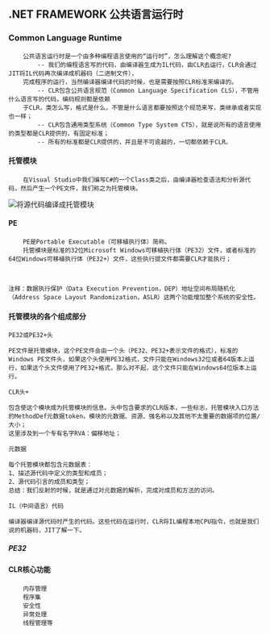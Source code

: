 
## .NET FRAMEWORK 公共语言运行时
### Common Language Runtime
```text
    公共语言运行时是一个由多种编程语言使用的“运行时”，怎么理解这个概念呢?
        -- 我们的编程语言写的代码，由编译器生成为IL代码，由CLR去运行，CLR会通过JIT将IL代码再次编译成机器码（二进制文件），
    完成程序的运行，当然编译器编译代码的时候，也是需要按照CLR标准来编译的。
        -- CLR包含公共语言规范（Common Language Specification CLS），不管用什么语言写的代码，编码规则都是依赖
    于CLR，类怎么写，格式是什么，不管是什么语言都要按照这个规范来写，类继承或者实现也一样；
        -- CLR包含通用类型系统（Common Type System CTS），就是说所有的语言使用的类型都是CLR提供的，有固定标准；
        -- 所有的标准都是CLR提供的，并且是不可逾越的，一切都依赖于CLR。
```


#### 托管模块
```text
    在Visual Studio中我们编写C#的一个Class类之后，由编译器检查语法和分析源代码，然后产生一个PE文件，我们称之为托管模块。
```
![将源代码编译成托管模块](https://github.com/fujc-dev/Framework-Notes/blob/master/CLR/imgs/将源代码编译成托管模块.png)
#### PE

```text
	PE是Portable Executable（可移植执行体）简称。
    托管模块是标准的32位Microsoft Windows可移植执行体（PE32）文件，或者标准的64位Windows可移植执行体（PE32+）文件，这些执行提文件都需要CLR才能执行；
    
    
```

```text
注释：数据执行保护（Data Execution Prevention，DEP）地址空间布局随机化（Address Space Layout Randomization，ASLR）这两个功能增加整个系统的安全性。
```

#### 托管模块的各个组成部分

```text
PE32或PE32+头

PE文件是托管模块，这个PE文件会由一个头（PE32、PE32+表示文件的格式），标准的Windows PE文件头，如果这个头使用PE32格式，文件只能在Windows32位或者64版本上运行，如果这个头文件使用了PE32+格式，那么对不起，这个文件只能在Windows64位版本上运行。
```
```text
CLR头+

包含使这个模块成为托管模块的信息。头中包含要求的CLR版本，一些标志，托管模块入口方法的MethodDef元数据token，模块的元数据、资源、强名称以及其他不太重要的数据项的位置/大小；
这里涉及到一个专有名字RVA：偏移地址；
```
```text
元数据

每个托管模块都包含元数据表：
1、描述源代码中定义的类型和成员；
2、源代码引言的成员和类型；
总结：我们反射的时候，就是通过对元数据的解析，完成对成员和方法的访问。
```
```text
IL（中间语言）代码

编译器编译源代码时产生的代码。这些代码在运行时，CLR将IL编程本地CPU指令，也就是我们说的机器码，JIT了解一下。
```




##### PE32

#### CLR核心功能
```text
    内存管理
    程序集
    安全性
    异常处理
    线程管理等
```